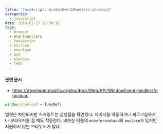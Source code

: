 ```yaml
---
title: 'JavaScript: WindowEventHandlers.onunload'
categories:
  - javascript
date: 2018-03-27 12:50:10
tags:
  - browser
  - eventhandlers
  - javascript
  - onclose
  - onunload
  - web
  - windows
  - todo
---
```


#### 관련 문서
- https://developer.mozilla.org/ko/docs/Web/API/WindowEventHandlers/onunload

```js
window.onunload = funcRef;
```
얼럿은 차단되지만 스크립트는 실행됨을 확인했다. 페이지를 이동하거나 새로고침하거나 브라우저를 끌 때도 작동한다.
비슷한 이름의 `onbeforeunload`와 `onclose`가 있지만 지원하지 않는 브라우저가 많다.

